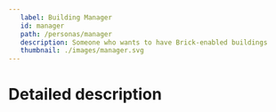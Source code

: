 ```yaml
---
   label: Building Manager
   id: manager
   path: /personas/manager
   description: Someone who wants to have Brick-enabled buildings
   thumbnail: ./images/manager.svg
---
```


# Detailed description
